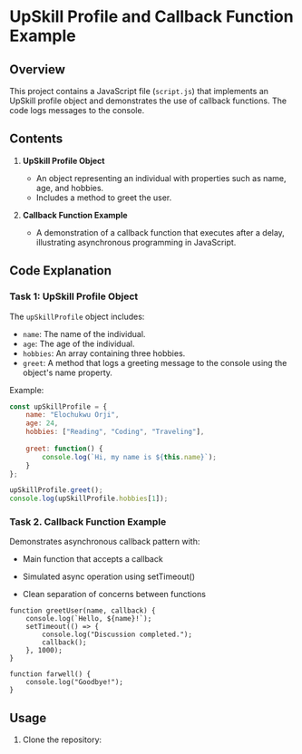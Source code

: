 # UpSkill Profile and Callback Function Example

## Overview

This project contains a JavaScript file (`script.js`) that implements an UpSkill profile object and demonstrates the use of callback functions. The code logs messages to the console.

## Contents

1. **UpSkill Profile Object**
   - An object representing an individual with properties such as name, age, and hobbies.
   - Includes a method to greet the user.

2. **Callback Function Example**
   - A demonstration of a callback function that executes after a delay, illustrating asynchronous programming in JavaScript.

## Code Explanation

### Task 1: UpSkill Profile Object

The `upSkillProfile` object includes:
- `name`: The name of the individual.
- `age`: The age of the individual.
- `hobbies`: An array containing three hobbies.
- `greet`: A method that logs a greeting message to the console using the object's name property.

Example:
```javascript
const upSkillProfile = {
    name: "Elochukwu Orji",
    age: 24,
    hobbies: ["Reading", "Coding", "Traveling"],
    
    greet: function() {
        console.log(`Hi, my name is ${this.name}`);
    }
};

upSkillProfile.greet(); 
console.log(upSkillProfile.hobbies[1]);
```

### Task 2. Callback Function Example
Demonstrates asynchronous callback pattern with:

- Main function that accepts a callback

- Simulated async operation using setTimeout()

- Clean separation of concerns between functions

```
function greetUser(name, callback) {
    console.log(`Hello, ${name}!`);
    setTimeout(() => {
        console.log("Discussion completed.");
        callback();
    }, 1000);
}

function farwell() {
    console.log("Goodbye!");
}
```

## Usage
  1. Clone the repository:
